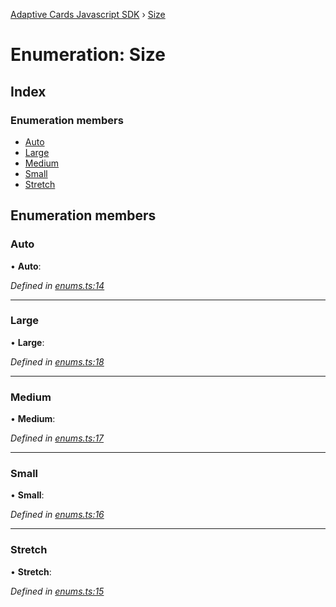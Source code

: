 [Adaptive Cards Javascript SDK](../README.md) › [Size](size.md)

# Enumeration: Size

## Index

### Enumeration members

* [Auto](size.md#auto)
* [Large](size.md#large)
* [Medium](size.md#medium)
* [Small](size.md#small)
* [Stretch](size.md#stretch)

## Enumeration members

###  Auto

• **Auto**:

*Defined in [enums.ts:14](https://github.com/microsoft/AdaptiveCards/blob/a61c5fd56/source/nodejs/adaptivecards/src/enums.ts#L14)*

___

###  Large

• **Large**:

*Defined in [enums.ts:18](https://github.com/microsoft/AdaptiveCards/blob/a61c5fd56/source/nodejs/adaptivecards/src/enums.ts#L18)*

___

###  Medium

• **Medium**:

*Defined in [enums.ts:17](https://github.com/microsoft/AdaptiveCards/blob/a61c5fd56/source/nodejs/adaptivecards/src/enums.ts#L17)*

___

###  Small

• **Small**:

*Defined in [enums.ts:16](https://github.com/microsoft/AdaptiveCards/blob/a61c5fd56/source/nodejs/adaptivecards/src/enums.ts#L16)*

___

###  Stretch

• **Stretch**:

*Defined in [enums.ts:15](https://github.com/microsoft/AdaptiveCards/blob/a61c5fd56/source/nodejs/adaptivecards/src/enums.ts#L15)*
